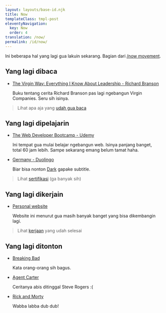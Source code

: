 ```yaml
---
layout: layouts/base-id.njk
title: Now
templateClass: tmpl-post
eleventyNavigation:
  key: Now
  order: 4
translation: /now/
permalink: /id/now/
---
```


Ini beberapa hal yang lagi gua lakuin sekarang. Bagian dari [/now movement](https://nownownow.com).

## Yang lagi dibaca

- [The Virgin Way: Everything I Know About Leadership - Richard Branson](https://www.goodreads.com/book/show/22129114-the-virgin-way)

  Buku tentang cerita Richard Branson pas lagi ngebangun Virgin Companies. Seru sih isinya.

> Lihat apa aja yang [udah gua baca](https://www.goodreads.com/review/list/123404048-muhammad-mufid?shelf=read)

## Yang lagi dipelajarin

- [The Web Developer Bootcamp - Udemy](https://www.udemy.com/course/the-web-developer-bootcamp/)

  Ini tempat gua mulai belajar ngebangun web. Isinya panjang banget, total 60 jam lebih. Sampe sekarang emang belum tamat haha.

- [Germany - Duolingo](https://www.duolingo.com/course/de/en/Learn-German)

  Biar bisa nonton [Dark](https://www.imdb.com/title/tt5753856/) gapake subtitle.

> Lihat [sertifikasi](https://www.linkedin.com/in/mufidu/) (ga banyak sih)

## Yang lagi dikerjain

- [Personal website](https://mufidu.com)

  Website ini menurut gua masih banyak banget yang bisa dikembangin lagi.

> Lihat [kerjaan](https://mufidu.com/projects) yang udah selesai

## Yang lagi ditonton

- [Breaking Bad](https://www.imdb.com/title/tt0903747/)

  Kata orang-orang sih bagus.

- [Agent Carter](https://www.imdb.com/title/tt3475734/)

  Ceritanya abis ditinggal Steve Rogers :(

- [Rick and Morty](https://www.imdb.com/title/tt2861424/)

  Wabba labba dub dub!
